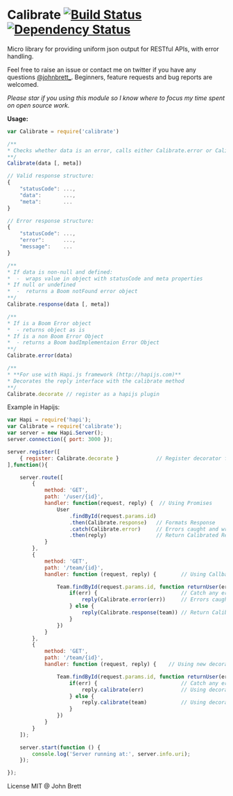 Calibrate [![Build Status](https://travis-ci.org/johnbrett/calibrate.svg?branch=master)](https://travis-ci.org/johnbrett/calibrate) [![Dependency Status](https://david-dm.org/johnbrett/calibrate.svg)](https://david-dm.org/johnbrett/calibrate)
=========

Micro library for providing uniform json output for RESTful APIs, with error handling.

Feel free to raise an issue or contact me on twitter if you have any questions [@johnbrett_](https://www.twitter.com/johnbrett_). Beginners, feature requests and bug reports are welcomed.

*Please star if you using this module so I know where to focus my time spent on open source work.*

**Usage:**
```javascript
var Calibrate = require('calibrate')

/**
* Checks whether data is an error, calls either Calibrate.error or Calibrate.reponse
**/
Calibrate(data [, meta])

// Valid response structure:
{
    "statusCode": ...,
    "data":       ...,
    "meta":       ...
}

// Error response structure:
{
    "statusCode": ...,
    "error":      ...,
    "message":    ...
}

/**
* If data is non-null and defined:
*  -  wraps value in object with statusCode and meta properties
* If null or undefined
*  -  returns a Boom notFound error object
**/
Calibrate.response(data [, meta])

/**
* If is a Boom Error object
*  - returns object as is
* If is a non Boom Error Object
*  - returns a Boom badImplementaion Error Object
**/
Calibrate.error(data)

/**
* **For use with Hapi.js framework (http://hapijs.com)**
* Decorates the reply interface with the calibrate method
**/
Calibrate.decorate // register as a hapijs plugin

```

Example in Hapijs:
```javascript
var Hapi = require('hapi');
var Calibrate = require('calibrate');
var server = new Hapi.Server();
server.connection({ port: 3000 });

server.register([
    { register: Calibrate.decorate }            // Register decorator for third route
],function(){

    server.route([
        {
            method: 'GET',
            path: '/user/{id}',
            handler: function(request, reply) {  // Using Promises
                User
                    .findById(request.params.id)
                    .then(Calibrate.response)   // Formats Response
                    .catch(Calibrate.error)     // Errors caught and wrapped
                    .then(reply)                // Return Calibrated Response
            }
        },
        {
            method: 'GET',
            path: '/team/{id}',
            handler: function (request, reply) {        // Using Callbacks

                Team.findById(request.params.id, function returnUser(err, team) {
                    if(err) {                           // Catch any errors
                        reply(Calibrate.error(err))     // Errors caught and wrapped
                    } else {
                        reply(Calibrate.response(team)) // Return Calibrate Response
                    }
                })
            }
        },
        {
            method: 'GET',
            path: '/team/{id}',
            handler: function (request, reply) {    // Using new decorator function

                Team.findById(request.params.id, function returnUser(err, team) {
                    if(err) {                           // Catch any errors
                        reply.calibrate(err)            // Using decorator function
                    } else {
                        reply.calibrate(team)           // Using decorator function
                    }
                })
            }
        }
    ]);

    server.start(function () {
        console.log('Server running at:', server.info.uri);
    });

});
```

License MIT @ John Brett
